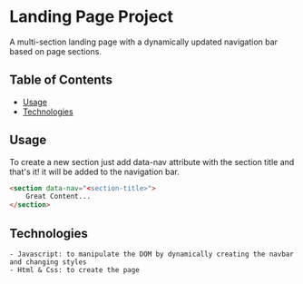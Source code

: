# Landing Page Project  

A multi-section landing page with a dynamically updated navigation bar based on page sections.

## Table of Contents

* [Usage](#usage)
* [Technologies](#technologies)

## Usage

To create a new section just add data-nav attribute with the section title
and that's it! it will be added to the navigation bar.

```html
<section data-nav="<section-title>">
    Great Content...
</section>
```
## Technologies
    - Javascript: to manipulate the DOM by dynamically creating the navbar and changing styles  
    - Html & Css: to create the page
